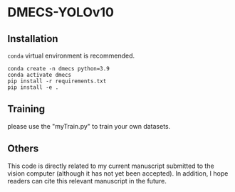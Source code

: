 # DMECS-YOLOv10

## Installation
`conda` virtual environment is recommended. 
```
conda create -n dmecs python=3.9
conda activate dmecs
pip install -r requirements.txt
pip install -e .
```

## Training 
please use the "myTrain.py" to train your own datasets.

## Others
This code is directly related to my current manuscript submitted to the vision computer (although it has not yet been accepted). In addition, I hope readers can cite this relevant manuscript in the future.
